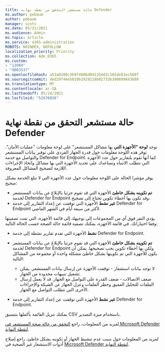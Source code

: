 ```yaml
---
title: حالة مستشعر التحقق من نقطة نهاية Defender
ms.author: pebaum
author: pebaum
manager: scotv
ms.date: 05/21/2021
ms.audience: Admin
ms.topic: article
ms.service: o365-administration
ROBOTS: NOINDEX, NOFOLLOW
localization_priority: Priority
ms.collection: Adm_O365
ms.custom:
- "11084"
- "9003537"
ms.openlocfilehash: a53a0109c3b974806d04135dd2c102de81ec560f
ms.sourcegitcommit: ded29f44e5019b1929218b02733b390899843680
ms.translationtype: MT
ms.contentlocale: ar-SA
ms.lasthandoff: 05/24/2021
ms.locfileid: "52676026"
---
```

# <a name="defender-endpoint-check-sensor-status"></a>حالة مستشعر التحقق من نقطة نهاية Defender

توجد **لوحة "الأجهزة التي** بها مشاكل المستشعر" على لوحة معلومات "عمليات الأمان". توفر هذه اللوحة معلومات حول قدرة الجهاز الفردي على توفير بيانات المستشعر والتواصل مع خدمة Defender for Endpoint. كما أنها تقوم بلتقارير حول عدد الأجهزة التي تتطلب الانتباه وتساعدك على تحديد الأجهزة التي بها مشاكل واتخاذ الإجراءات اللازمة لتصحيح المشاكل المعروفة.

يوفر مؤشرا الحالة على اللوحة معلومات حول عدد الأجهزة التي لا تبلغ الخدمة بشكل صحيح:

- **تم تكوينه بشكل خاطئ** الأجهزة التي قد تقوم جزئيا بالإبلاغ عن بيانات المستشعر لخدمة Defender for Endpoint وقد تكون بها أخطاء تكوين تحتاج إلى تصحيح.
- **غير نشط** الأجهزة التي توقفت عن إعداد التقارير إلى خدمة Defender for Endpoint لأكثر من سبعة أيام في الشهر الماضي.

يؤدي النقر فوق أي من المجموعات إلى توجيهك إلى قائمة الأجهزة، التي تمت تصفيتها وفقا اختياراتك. في قائمة الأجهزة، يمكنك تصفية قائمة حالة الصحة حسب الحالة التالية:

- **نشط** الأجهزة التي تقدم تقارير نشطة إلى خدمة Defender for Endpoint.
- **تم تكوينه بشكل خاطئ** الأجهزة التي قد تقوم جزئيا بالإبلاغ عن بيانات المستشعر لخدمة Defender for Endpoint ولكن بها أخطاء تكوين يجب تصحيحها. يمكن أن يكون للأجهزة التي تم تكوينها بشكل خاطئ مشكلة واحدة أو مجموعة من المشاكل التالية:

    - لا توجد بيانات استشعار - توقفت الأجهزة عن إرسال بيانات المستشعر. يمكن تشغيل تنبيهات محدودة من الجهاز.
    - ضعف الاتصالات - ضعف القدرة على التواصل مع الجهاز. قد لا يعمل إرسال الملفات للتحليل العميق وحظر الملفات وعزل الجهاز عن الشبكة والإجراءات الأخرى التي تتطلب التواصل مع الجهاز.
- **غير نشط** الأجهزة التي توقفت عن إعداد التقارير إلى خدمة Defender for Endpoint.

يمكنك تنزيل القائمة بأكملها بتنسيق CSV باستخدام ميزة التصدير.

لمزيد من المعلومات، راجع [التحقق من حالة صحة المستشعر في Microsoft Defender لنقطة النهاية](/microsoft-365/security/defender-endpoint/check-sensor-status).

لمزيد من المعلومات حول سبب عدم تنشيط الجهاز أو تكوينه بشكل خاطئ، راجع إصلاح أدوات الاستشعار غير الصحية في [Microsoft Defender لنقطة النهاية](/microsoft-365/security/defender-endpoint/fix-unhealthy-sensors).
